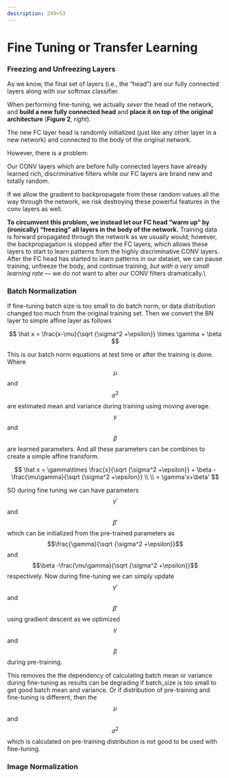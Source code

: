 ```yaml
---
description: Z49+53
---
```


# Fine Tuning or Transfer Learning

### Freezing and Unfreezing Layers

As we know, the final set of layers (i.e., the “head”) are our fully connected layers along with our softmax classifier.

When performing fine-tuning, we actually _sever_ the head of the network, and **build a new fully connected head** and **place it on top of the original architecture** (**Figure 2**, _right_).

The new FC layer head is randomly initialized (just like any other layer in a new network) and connected to the body of the original network.

However, there is a problem:

Our CONV layers which are before fully connected layers have already learned rich, discriminative filters while our FC layers are brand new and totally random.

If we allow the gradient to backpropagate from these random values all the way through the network, we risk destroying these powerful features in the conv layers as well.&#x20;

**To circumvent this problem, we instead let our FC head “warm up” by (ironically) “freezing” all layers in the body of the network.** Training data is forward propagated through the network as we usually would; however, the backpropagation is stopped after the FC layers, which allows these layers to start to learn patterns from the highly discriminative CONV layers.\
After the FC head has started to learn patterns in our dataset, we can pause training, unfreeze the body, and continue training, _but with a very small learning rate_ — we do not want to alter our CONV filters dramatically.\


### Batch Normalization

If fine-tuning batch size is too small to do batch norm, or data distribution changed too much from the original training set. Then we convert the BN layer to simple affine layer as follows

$$
\hat x = \frac{x-\mu}{\sqrt {\sigma^2 +\epsilon}} \times \gamma + \beta
$$

This is our batch norm equations at test time or after the training is done. Where $$\mu$$and $$\sigma^2$$are estimated mean and variance during training using moving average. $$\gamma$$and $$\beta$$are learned parameters. And all these parameters can be combines to create a simple affine transform.

$$
\hat x = \gamma\times \frac{x}{\sqrt {\sigma^2 +\epsilon}}  + \beta -\frac{\mu\gamma}{\sqrt {\sigma^2 +\epsilon}}  \\ 
\\
= \gamma'x+\beta'
$$

SO during fine tuning we can have parameters $$\gamma'$$and $$\beta'$$which can be initialized from the pre-trained parameters as $$\frac{\gamma}{\sqrt {\sigma^2 +\epsilon}}$$ and $$\beta -\frac{\mu\gamma}{\sqrt {\sigma^2 +\epsilon}}$$ respectively. Now during fine-tuning we can simply update $$\gamma'$$and $$\beta'$$using gradient descent as we optimized $$\gamma$$and $$\beta$$during pre-training.&#x20;

This removes the the dependency of calculating batch mean or variance during fine-tuning as results can be degrading if batch\_size is too small to get good batch mean and variance. Or if distribution of pre-training and fine-tuning is different, then the $$\mu$$and $$\sigma^2$$which is calculated on pre-training distribution is not good to be used with fine-tuning.&#x20;

### Image Normalization


